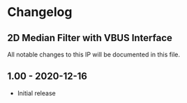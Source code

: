 # Changelog
## 2D Median Filter with VBUS Interface
All notable changes to this IP will be documented in this file.

## 1.00 - 2020-12-16
- Initial release
